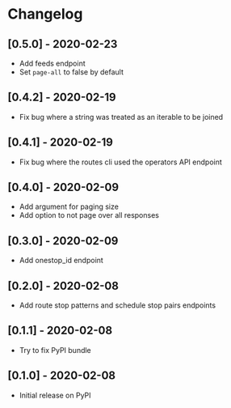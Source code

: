 # Changelog

## [0.5.0] - 2020-02-23

- Add feeds endpoint
- Set `page-all` to false by default

## [0.4.2] - 2020-02-19

- Fix bug where a string was treated as an iterable to be joined

## [0.4.1] - 2020-02-19

- Fix bug where the routes cli used the operators API endpoint

## [0.4.0] - 2020-02-09

- Add argument for paging size
- Add option to not page over all responses

## [0.3.0] - 2020-02-09

- Add onestop_id endpoint

## [0.2.0] - 2020-02-08

- Add route stop patterns and schedule stop pairs endpoints

## [0.1.1] - 2020-02-08

- Try to fix PyPI bundle

## [0.1.0] - 2020-02-08

- Initial release on PyPI
